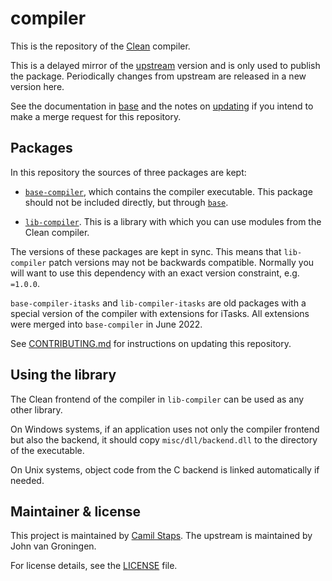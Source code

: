 # compiler

This is the repository of the [Clean][] compiler.

This is a delayed mirror of the [upstream][] version and is only used to
publish the package. Periodically changes from upstream are released in a new
version here.

See the documentation in [base][] and the notes on
[updating](/CONTRIBUTING.md#updating) if you intend to make a merge request for
this repository.

## Packages

In this repository the sources of three packages are kept:

- [`base-compiler`][base-compiler], which contains the compiler executable.
  This package should not be included directly, but through [`base`][base].

- [`lib-compiler`][lib-compiler]. This is a library with which you can use
  modules from the Clean compiler.

The versions of these packages are kept in sync. This means that `lib-compiler`
patch versions may not be backwards compatible. Normally you will want to use
this dependency with an exact version constraint, e.g. `=1.0.0`.

`base-compiler-itasks` and `lib-compiler-itasks` are old packages with a
special version of the compiler with extensions for iTasks. All extensions were
merged into `base-compiler` in June 2022.

See [CONTRIBUTING.md](CONTRIBUTING.md) for instructions on updating this
repository.

## Using the library

The Clean frontend of the compiler in `lib-compiler` can be used as any other
library.

On Windows systems, if an application uses not only the compiler frontend but
also the backend, it should copy `misc/dll/backend.dll` to the directory of the
executable.

On Unix systems, object code from the C backend is linked automatically if
needed.

## Maintainer & license

This project is maintained by [Camil Staps][].
The upstream is maintained by John van Groningen.

For license details, see the [LICENSE](/LICENSE) file.

[base]: https://clean-lang.org/pkg/base/
[base-compiler]: https://clean-lang.org/pkg/base-compiler/
[Camil Staps]: https://camilstaps.nl
[Clean]: https://clean-lang.org/
[itasks]: https://gitlab.com/clean-and-itasks/base/compiler/-/tree/itasks
[lib-compiler]: https://clean-lang.org/pkg/lib-compiler/
[main]: https://gitlab.com/clean-and-itasks/base/compiler/-/tree/main
[upstream]: https://gitlab.com/clean-compiler-and-rts/compiler
